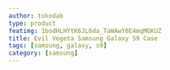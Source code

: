 ```yaml
---
author: tokodab
type: product
featimg: 1bodHLHYtK6JL6da_TaWAwY0E4mqMGKUZ
title: Evil Vegeta Samsung Galaxy S9 Case
tags: [samsung, galaxy, s9]
category: [samsung]
---
```

